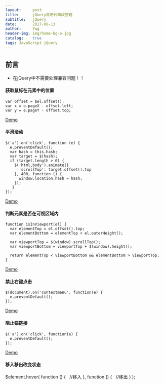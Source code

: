 ```yaml
---
layout:     post
title:      jQuery常用代码段整理
subtitle:   jQuery
date:       2017-08-13
author:     Ywg
header-img: img/home-bg-o.jpg
catalog:    true
tags: JavaScript jQuery
---
```


## 前言
- 在jQuery中不需要处理兼容问题！！

#### 获取鼠标在元素中的位置
```
var offset = $el.offset();
var x = e.pageX - offset.left;
var y = e.pageY - offset.top;
```
[Demo](https://codepen.io/ywg228/pen/LjjXbx)

#### 平滑滚动
```
$('a').on('click', function (e) {
  e.preventDefault();
  var hash = this.hash;
  var target = $(hash);
  if (target.length > 0) {
    $('html,body').animate({
      'scrollTop': target.offset().top
    }, 400, function () {
      window.location.hash = hash;
    });
   }
});
```

[Demo](https://codepen.io/ywg228/pen/jLLQmR)

#### 判断元素是否在可视区域内
```
function isInViewport(el) {
  var elementTop = el.offset().top;
  var elementBottom = elementTop + el.outerHeight();

  var viewportTop = $(window).scrollTop();
  var viewportBottom = viewportTop + $(window).height();

  return elementTop < viewportBottom && elementBottom > viewportTop;
}
```

[Demo](https://codepen.io/ywg228/pen/eEEQyp)

#### 禁止右键点击
```
$(document).on('contextmenu', function(e) {
  e.preventDefault();
});
```
[Demo](https://codepen.io/ywg228/pen/jLLQpg)

#### 阻止锚链接
```
$('a').on('click', function(e) {
  e.preventDefault();
});
```
[Demo](https://codepen.io/ywg228/pen/rzzQbW)

#### 移入移出改变状态
$element.hover(
  function () {
    //移入
  },
  function () {
    //移出
  }
);
